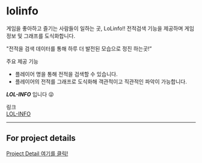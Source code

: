 # lolinfo

게임을 좋아하고 즐기는 사람들이 일하는 곳, LoLinfo!!
전적검색 기능을 제공하며 게임 정보 및 그래프를 도식화합니다.

"전적을 검색 데이터를 통해 하루 더 발전된 모습으로 정진 하는곳!” 

주요 제공 기능
- 플레이어 명을 통해 전적을 검색할 수 있습니다. 
- 플레이어의 전적를 그래프로 도식화해 객관적이고 직관적인 파악이 가능합니다.

***LOL-INFO*** 입니다 😜

링크    
[LOL-INFO](http://lolinfo.shop/login, "google link")
* * *
## For project details
[Project Detail 여기를 클릭!](https://github.com/codestates/lolinfo/wiki, "google link")
